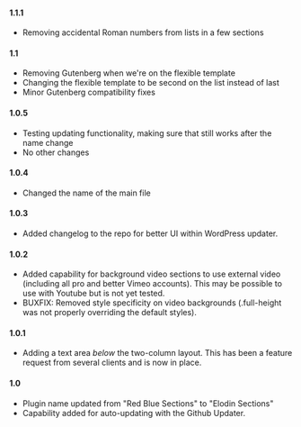 #### 1.1.1

- Removing accidental Roman numbers from lists in a few sections

#### 1.1

- Removing Gutenberg when we're on the flexible template
- Changing the flexible template to be second on the list instead of last
- Minor Gutenberg compatibility fixes

#### 1.0.5

- Testing updating functionality, making sure that still works after the name change
- No other changes

#### 1.0.4

- Changed the name of the main file

#### 1.0.3

- Added changelog to the repo for better UI within WordPress updater.

#### 1.0.2

- Added capability for background video sections to use external video (including all pro and better Vimeo accounts). This may be possible to use with Youtube but is not yet tested.
- BUXFIX: Removed style specificity on video backgrounds (.full-height was not properly overriding the default styles).

#### 1.0.1 

- Adding a text area *below* the two-column layout. This has been a feature request from several clients and is now in place.

#### 1.0 

- Plugin name updated from "Red Blue Sections" to "Elodin Sections"
- Capability added for auto-updating with the Github Updater.
